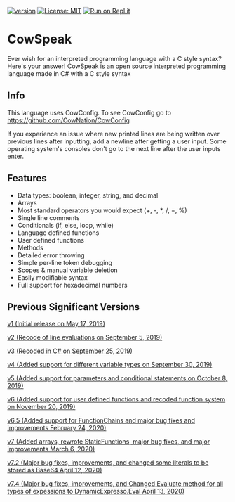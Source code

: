 [![version](https://img.shields.io/badge/version-7.4.3-blue)](https://github.com/CowNation/CowSpeak/releases/tag/v7.4.3)
[![License: MIT](https://img.shields.io/badge/License-MIT-yellow.svg)](https://opensource.org/licenses/MIT)
[![Run on Repl.it](https://repl.it/badge/github/CowNation/CowSpeak)](https://repl.it/github/CowNation/CowSpeak)
# CowSpeak
Ever wish for an interpreted programming language with a C style syntax? Here's your answer!
CowSpeak is an open source interpreted programming language made in C# with a C style syntax
## Info
This language uses CowConfig. To see CowConfig go to https://github.com/CowNation/CowConfig

If you experience an issue where new printed lines are being written over previous lines after inputting, add a newline after getting a user input. Some operating system's consoles don't go to the next line after the user inputs enter.
## Features
* Data types: boolean, integer, string, and decimal
* Arrays
* Most standard operators you would expect (+, -, *, /, =, %)
* Single line comments
* Conditionals (if, else, loop, while)
* Language defined functions
* User defined functions
* Methods
* Detailed error throwing
* Simple per-line token debugging
* Scopes & manual variable deletion
* Easily modifiable syntax
* Full support for hexadecimal numbers
## Previous Significant Versions
[v1 (Initial release on May 17, 2019)](https://github.com/CowNation/CowSpeak/tree/295d57e0a54622b5fc0483c6d1f163408d728aaf)

[v2 (Recode of line evaluations on September 5, 2019)](https://github.com/CowNation/CowSpeak/tree/75c0002235ae917f6d7070cbc35dbfa2c4bb56a8)

[v3 (Recoded in C# on September 25, 2019)](https://github.com/CowNation/CowSpeak/tree/dc7ad0acd7648f64796d9b953425475d3b484e84)

[v4 (Added support for different variable types on September 30, 2019)](https://github.com/CowNation/CowSpeak/tree/90227f3c37685d1286094b6b637fd45f392e4ff5)

[v5 (Added support for parameters and conditional statements on October 8, 2019)](https://github.com/CowNation/CowSpeak/tree/72e3cfb9407a0c6485eb1945b61467331320e43f)

[v6 (Added support for user defined functions and recoded function system on November 20, 2019)](https://github.com/CowNation/CowSpeak/tree/b6c29a7e948dfcfc52dbf721a62bf82a8de469c1)

[v6.5 (Added support for FunctionChains and major bug fixes and improvements February 24, 2020)](https://github.com/CowNation/CowSpeak/tree/6b94fee059b53e8fea5a3d3efa2a0c5ad34b1b86)

[v7 (Added arrays, rewrote StaticFunctions, major bug fixes, and major improvements March 6, 2020)](https://github.com/CowNation/CowSpeak/tree/84b3b0d5186592d87e96f47a9dc55a744850e70a)

[v7.2 (Major bug fixes, improvements, and changed some literals to be stored as Base64 April 12, 2020)](https://github.com/CowNation/CowSpeak/tree/a44ebfbb8b1a31a5ead65aec6e162512a1b7cf72)

[v7.4 (Major bug fixes, improvements, and Changed Evaluate method for all types of expessions to DynamicExpresso.Eval April 13, 2020)](https://github.com/CowNation/CowSpeak/tree/71d8f40caf78fdbf9bfe6d41cf28a2781297504a)